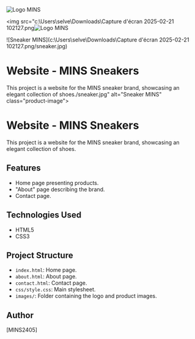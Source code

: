 <img src="images/crown-logo.png" alt="Logo MINS" class="logo">

<img src="c:\Users\selve\Downloads\Capture d'écran 2025-02-21 102127.png![Logo MINS](images/crown-logo.png)

![Sneaker MINS](c:\Users\selve\Downloads\Capture d'écran 2025-02-21 102127.png/sneaker.jpg)

# Website - MINS Sneakers

This project is a website for the MINS sneaker brand, showcasing an elegant collection of shoes./sneaker.jpg" alt="Sneaker MINS" class="product-image">

# Website - MINS Sneakers

This project is a website for the MINS sneaker brand, showcasing an elegant collection of shoes.

## Features
- Home page presenting products.
- "About" page describing the brand.
- Contact page.

## Technologies Used
- HTML5
- CSS3

## Project Structure
- `index.html`: Home page.
- `about.html`: About page.
- `contact.html`: Contact page.
- `css/style.css`: Main stylesheet.
- `images/`: Folder containing the logo and product images.

## Author
[MINS2405]
